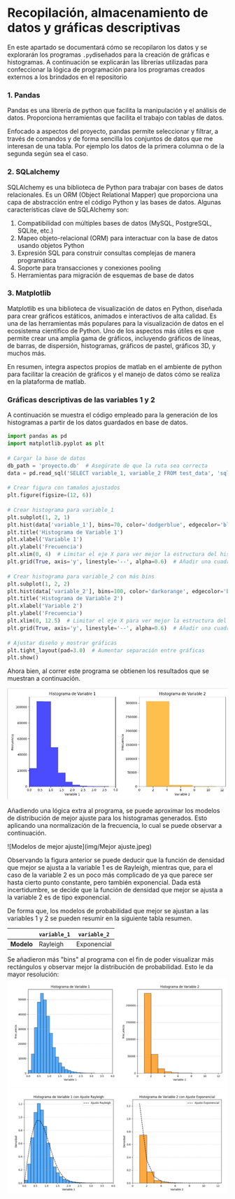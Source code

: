 # Recopilación, almacenamiento de datos y gráficas descriptivas

En este apartado se documentará cómo se recopilaron los datos y se explorarán los programas `.py`diseñados para la creación de gráficas e histogramas. A continuación se explicarán las librerías utilizadas para confeccionar la lógica de programación para los programas creados externos a los brindados en el repositorio

### **1. Pandas**

Pandas es una librería de python que facilita la manipulación y el análisis de datos. Proporciona herramientas que facilita el trabajo con tablas de datos.

Enfocado a aspectos del proyecto, pandas permite seleccionar y filtrar, a través de comandos y de forma sencilla los conjuntos de datos que me interesan de una tabla. Por ejemplo los datos de la primera columna o de la segunda según sea el caso.

### **2. SQLalchemy**

SQLAlchemy es una biblioteca de Python para trabajar con bases de datos relacionales. Es un ORM (Object Relational Mapper) que proporciona una capa de abstracción entre el código Python y las bases de datos. Algunas características clave de SQLAlchemy son:

1. Compatibilidad con múltiples bases de datos (MySQL, PostgreSQL, SQLite, etc.)
2. Mapeo objeto-relacional (ORM) para interactuar con la base de datos usando objetos Python
3. Expresión SQL para construir consultas complejas de manera programática
4. Soporte para transacciones y conexiones pooling
5. Herramientas para migración de esquemas de base de datos

### **3. Matplotlib**

Matplotlib es una biblioteca de visualización de datos en Python, diseñada para crear gráficos estáticos, animados e interactivos de alta calidad. Es una de las herramientas más populares para la visualización de datos en el ecosistema científico de Python. Uno de los aspectos más útiles es que permite crear una amplia gama de gráficos, incluyendo gráficos de líneas, de barras, de dispersión, histogramas, gráficos de pastel, gráficos 3D, y muchos más.

En resumen, integra aspectos propios de matlab en el ambiente de python para facilitar la creación de gráficos y el manejo de datos cómo se realiza en la plataforma de matlab.
### Gráficas descriptivas de las variables 1 y 2

A continuación se muestra el código empleado para la generación de los histogramas a partir de los datos guardados en base de datos.

```python title="graficas_descriptivas"
import pandas as pd
import matplotlib.pyplot as plt

# Cargar la base de datos
db_path = 'proyecto.db'  # Asegúrate de que la ruta sea correcta
data = pd.read_sql('SELECT variable_1, variable_2 FROM test_data', 'sqlite:///' + db_path)

# Crear figura con tamaños ajustados
plt.figure(figsize=(12, 6))

# Crear histograma para variable_1
plt.subplot(1, 2, 1)
plt.hist(data['variable_1'], bins=70, color='dodgerblue', edgecolor='black', alpha=0.75)  # Bins para variable 1 en 70
plt.title('Histograma de Variable 1')
plt.xlabel('Variable 1')
plt.ylabel('Frecuencia')
plt.xlim(0, 4)  # Limitar el eje X para ver mejor la estructura del histograma
plt.grid(True, axis='y', linestyle='--', alpha=0.6)  # Añadir una cuadrícula ligera en el eje Y

# Crear histograma para variable_2 con más bins
plt.subplot(1, 2, 2)
plt.hist(data['variable_2'], bins=100, color='darkorange', edgecolor='black', alpha=0.75)  # Aumentar bins a 100 para variable 2
plt.title('Histograma de Variable 2')
plt.xlabel('Variable 2')
plt.ylabel('Frecuencia')
plt.xlim(0, 12.5)  # Limitar el eje X para ver mejor la estructura del histograma
plt.grid(True, axis='y', linestyle='--', alpha=0.6)  # Añadir una cuadrícula ligera en el eje Y

# Ajustar diseño y mostrar gráficas
plt.tight_layout(pad=3.0)  # Aumentar separación entre gráficas
plt.show()
```
Ahora bien, al correr este programa se obtienen los resultados que se muestran a continuación.

![Histogramas](img/Histograma_variables.jpeg)

Añadiendo una lógica extra al programa, se puede aproximar los modelos de distribución de mejor ajuste para los histogramas generados. Esto aplicando una normalización de la frecuencia, lo cual se puede observar a continuación.

![Modelos de mejor ajuste](img/Mejor ajuste.jpeg)

Observando la figura anterior se puede deducir que la función de densidad que mejor se ajusta a la variable 1 es de Rayleigh, mientras que, para el caso de la variable 2 es un poco más complicado de ya que parece ser hasta cierto punto constante, pero también exponencial. Dada está incertidumbre, se decide que la función de densidad que mejor se ajusta a la variable 2 es de tipo exponencial.

De forma que, los modelos de probabilidad que mejor se ajustan a las variables 1 y 2 se pueden resumir en la siguiente tabla resumen.


|                  | `variable_1`  | `variable_2`  |
|-------------------------|---------------|---------------|
| **Modelo**               | Rayleigh      | Exponencial      |

Se añadieron más "bins" al programa con el fin de poder visualizar más rectángulos y observar mejor la distribución de probabilidad. Esto le da mayor resolución:
![Histogramas con mayor resolucion](img/histograma_mayor_resolucion.png)
![Mejor ajusto con mayor resolucion](img/mejor_ajuste.png)